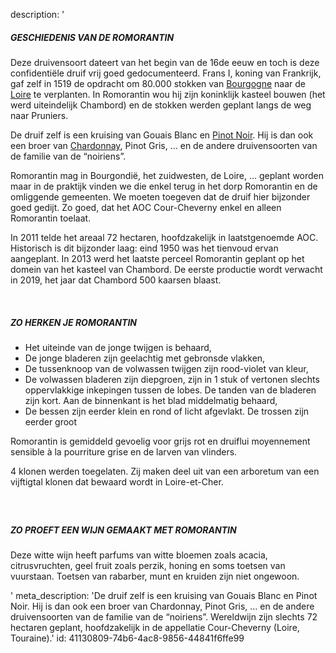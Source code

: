 description: '<h5>GESCHIEDENIS VAN DE ROMORANTIN</h5><p>Deze druivensoort dateert van het begin van de 16de eeuw en toch is deze confidentiële druif vrij goed gedocumenteerd. Frans I, koning van Frankrijk, gaf zelf in 1519 de opdracht om 80.000 stokken van <a href="/nl/region/bourgogne">Bourgogne</a> naar de <a href="/nl/region/loire">Loire</a> te verplanten. In Romorantin wou hij zijn koninklijk kasteel bouwen (het werd uiteindelijk Chambord) en de stokken werden geplant langs de weg naar Pruniers.&nbsp;</p><p>De druif zelf is een kruising van Gouais Blanc en <a href="/nl/grape/pinot-noir">Pinot Noir</a>. Hij is dan ook een broer van <a href="/nl/grape/chardonnay">Chardonnay</a>, Pinot Gris, … en de andere druivensoorten van de familie van de “noiriens”.</p><p>Romorantin mag in Bourgondië, het zuidwesten, de Loire, … geplant worden maar in de praktijk vinden we die enkel terug in het dorp Romorantin en de omliggende gemeenten. We moeten toegeven dat de druif hier bijzonder goed gedijt. Zo goed, dat het AOC Cour-Cheverny enkel en alleen Romorantin toelaat.&nbsp;</p><p>In 2011 telde het areaal 72 hectaren, hoofdzakelijk in laatstgenoemde AOC. Historisch is dit bijzonder laag: eind 1950 was het tienvoud ervan aangeplant. In 2013 werd het laatste perceel Romorantin geplant op het domein van het kasteel van Chambord. De eerste productie wordt verwacht in 2019, het jaar dat Chambord 500 kaarsen blaast.</p><p><br></p><h5>ZO HERKEN JE ROMORANTIN</h5><ul><li>Het uiteinde van de jonge twijgen is behaard,</li><li>De jonge bladeren zijn geelachtig met gebronsde vlakken,</li><li>De tussenknoop van de volwassen twijgen zijn rood-violet van kleur,</li><li>De volwassen bladeren zijn diepgroen, zijn in 1 stuk of vertonen slechts oppervlakkige inkepingen tussen de lobes. De tanden van de bladeren zijn kort. Aan de binnenkant is het blad middelmatig behaard,</li><li>De bessen zijn eerder klein en rond of licht afgevlakt. De trossen zijn eerder groot</li></ul><p>Romorantin is gemiddeld gevoelig voor grijs rot en druiflui moyennement sensible à la pourriture grise en de larven van vlinders.</p><p>4 klonen werden toegelaten. Zij maken deel uit van een arboretum van een vijftigtal klonen dat bewaard wordt in Loire-et-Cher.</p><h5><br></h5><h5>ZO PROEFT EEN WIJN GEMAAKT MET ROMORANTIN</h5><p>Deze witte wijn heeft parfums van witte bloemen zoals acacia, citrusvruchten, geel fruit zoals perzik, honing en soms toetsen van vuurstaan. Toetsen van rabarber, munt en kruiden zijn niet ongewoon.</p>'
meta_description: 'De druif zelf is een kruising van Gouais Blanc en Pinot Noir. Hij is dan ook een broer van Chardonnay, Pinot Gris, … en de andere druivensoorten van de familie van de “noiriens”. Wereldwijn zijn slechts 72 hectaren geplant, hoofdzakelijk in de appellatie Cour-Cheverny (Loire, Touraine).'
id: 41130809-74b6-4ac8-9856-44841f6ffe99
